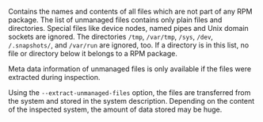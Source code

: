   Contains the names and contents of all files which are not part of any RPM
  package. The list of unmanaged files contains only plain files and
  directories. Special files like device nodes, named pipes and Unix domain
  sockets are ignored. The directories `/tmp`,  `/var/tmp`, `/sys`, `/dev`,
  `/.snapshots/`, and `/var/run` are ignored, too. If a directory is in this
  list, no file or directory below it belongs to a RPM package.

  Meta data information of unmanaged files is only available if the files were
  extracted during inspection.

  Using the `--extract-unmanaged-files` option, the files are transferred from
  the system and stored in the system description. Depending on the content of
  the inspected system, the amount of data stored may be huge.
